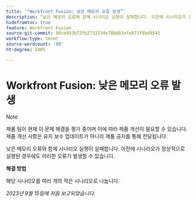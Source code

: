 ```yaml
---
title: '“Workfront Fusion: 낮은 메모리 오류 발생”'
description: “낮은 메모리 오류와 함께 시나리오 실행이 실패합니다. 이전에 시나리오가 정상적으로 실행된 경우에도 이러한 오류가 발생할 수 있습니다.”
hidefromtoc: true
feature: Workfront Fusion
source-git-commit: 80cd493b72fb2732234e78b683afe071f8bd9545
workflow-type: tm+mt
source-wordcount: '90'
ht-degree: 100%

---
```



# Workfront Fusion: 낮은 메모리 오류 발생

>[!NOTE]
>
>제품 팀이 현재 이 문제 해결을 평가 중이며 이에 따라 제품 개선이 필요할 수 있습니다. 제품 개선 사항은 유지 보수 업데이트가 아니라 제품 공지를 통해 전달됩니다.

낮은 메모리 오류와 함께 시나리오 실행이 실패합니다. 이전에 시나리오가 정상적으로 실행된 경우에도 이러한 오류가 발생할 수 있습니다.

**해결 방법**

해당 시나리오를 여러 개의 작은 시나리오로 나눕니다.

_2023년 9월 15일에 처음 보고되었습니다._
